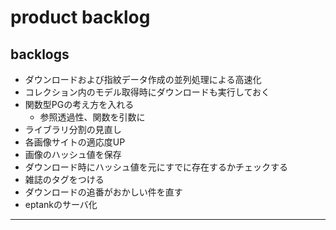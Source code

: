 # product backlog

## backlogs

* ダウンロードおよび指紋データ作成の並列処理による高速化
* コレクション内のモデル取得時にダウンロードも実行しておく
* 関数型PGの考え方を入れる
    - 参照透過性、関数を引数に
* ライブラリ分割の見直し
* 各画像サイトの適応度UP
* 画像のハッシュ値を保存
* ダウンロード時にハッシュ値を元にすでに存在するかチェックする
* 雑誌のタグをつける
* ダウンロードの追番がおかしい件を直す
* eptankのサーバ化

---
